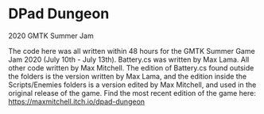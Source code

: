 # DPad Dungeon
2020 GMTK Summer Jam

The code here was all written within 48 hours for the GMTK Summer Game Jam 2020 (July 10th - July 13th). 
Battery.cs was written by Max Lama. All other code written by Max Mitchell.
The edition of Battery.cs found outside the folders is the version written by Max Lama, and the edition
inside the Scripts/Enemies folders is a version edited by Max Mitchell, and used in the original release of the game.
Find the most recent edition of the game here: https://maxmitchell.itch.io/dpad-dungeon
